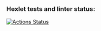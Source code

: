 ### Hexlet tests and linter status:
[![Actions Status](https://github.com/dcdim/frontend-project-11/actions/workflows/hexlet-check.yml/badge.svg)](https://github.com/dcdim/frontend-project-11/actions)